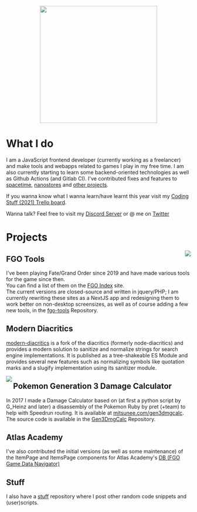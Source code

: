 <p align="center">
<img src="https://www.mitsunee.com/assets/img/logo3.png" width="320px">
</p>

# What I do
I am a JavaScript frontend developer (currently working as a freelancer) and make tools and webapps related to games I play in my free time. I am also currently starting to learn some backend-oriented technologies as well as Github Actions (and Gitlab CI). I've contributed fixes and features to [spacetime](https://github.com/spencermountain/spacetime), [nanostores](https://github.com/nanostores/nanostores) and [other projects](https://github.com/pulls?q=author%3Amitsunee+-user%3Amitsunee+is%3Apr+is%3Amerged+).

If you wanna know what I wanna learn/have learnt this year visit my [Coding Stuff (2021) Trello board](https://trello.com/b/w68tfAQP/coding-stuff-2021).

Wanna talk? Feel free to visit my [Discord Server](https://discord.gg/ZncPkjw) or @ me on [Twitter](https://twitter.com/Mitsunee)

# Projects

<img src="https://www.mitsunee.com/fgo/assets/icons/fgo-index.png" align="right">

## FGO Tools
I've been playing Fate/Grand Order since 2019 and have made various tools for the game since then.  
You can find a list of them on the [FGO Index](https://www.mitsunee.com/fgo/) site.  
The current versions are closed-source and written in jquery/PHP; I am currently rewriting these sites as a NextJS app and redesigning them to work better on non-desktop screensizes, as well as of course adding a few new tools, in the [fgo-tools](https://github.com/Mitsunee/fgo-tools) Repository.

## Modern Diacritics
[modern-diacritics](https://github.com/Mitsunee/modern-diacritics) is a fork of the diacritics (formerly node-diacritics) and provides a modern solution to sanitize and normalize strings for search engine implementations. It is published as a tree-shakeable ES Module and provides several new features such as normalizing symbols like quotation marks and a slugify implementation using its sanitizer module.

<img src="https://www.mitsunee.com/gen3dmgcalc/i/mons/icons/384.png" align="left">

## Pokemon Generation 3 Damage Calculator
In 2017 I made a Damage Calculator based on (at first a python script by G_Heinz and later) a disassembly of the Pokemon Ruby by pret (+team) to help with Speedrun routing. It is available at [mitsunee.com/gen3dmgcalc](https://www.mitsunee.com/gen3dmgcalc). The source code is available in the [Gen3DmgCalc](https://github.com/Mitsunee/Gen3DmgCalc) Repository.

## Atlas Academy
I've also contributed the initial versions (as well as some maintenance) of the ItemPage and ItemsPage components for Atlas Academy's [DB (FGO Game Data Navigator)](https://apps.atlasacademy.io/db/)

## Stuff
I also have a [stuff](https://github.com/Mitsunee/stuff) repository where I post other random code snippets and (user)scripts.
